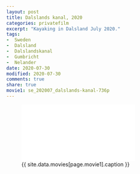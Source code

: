 ```yaml
---
layout: post
title: Dalslands kanal, 2020
categories: privatefilm
excerpt: "Kayaking in Dalsland July 2020."
tags:
-  Sweden
-  Dalsland
-  Dalslandskanal
-  Gumbricht
-  Nelander
date: 2020-07-30
modified: 2020-07-30
comments: true
share: true
movie1: se_202007_dalslands-kanal-736p
---
```


<figure>
<iframe src="{{ site.commonurl }}/movies/{{ site.data.movies[page.movie1].file }}" width="{{ site.data.movies[page.movie1].width }}" height="{{ site.data.movies[page.movie1].height }}" frameborder="0">
</iframe>
<figcaption> {{ site.data.movies[page.movie1].caption }} </figcaption>
</figure>

